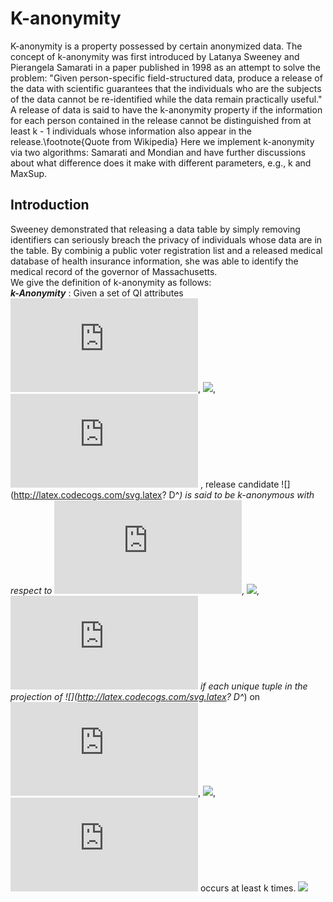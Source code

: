 # K-anonymity
K-anonymity is a property possessed by certain anonymized data. The concept of k-anonymity was first introduced by Latanya Sweeney and Pierangela Samarati in a paper published in 1998 as an attempt to solve the problem: "Given person-specific field-structured data, produce a release of the data with scientific guarantees that the individuals who are the subjects of the data cannot be re-identified while the data remain practically useful." A release of data is said to have the k-anonymity property if the information for each person contained in the release cannot be distinguished from at least k - 1 individuals whose information also appear in the release.\footnote{Quote from Wikipedia} Here we implement k-anonymity via two algorithms: Samarati and Mondian and have further discussions about what difference does it make with different parameters, e.g., k and MaxSup.
## Introduction
Sweeney demonstrated that releasing a data table by simply removing identifiers can seriously breach the privacy of individuals whose data are in the table. By combinig a public voter registration list and a released medical database of health insurance information, she was able to identify the medical record of the governor of Massachusetts.  
We give the definition of k-anonymity as follows:  
**_k-Anonymity_** : Given a set of QI attributes ![](http://latex.codecogs.com/svg.latex?Q_1), ![](http://latex.codecogs.com/svg.latex?\dots), ![](http://latex.codecogs.com/svg.latex?Q_d)
, release candidate ![](http://latex.codecogs.com/svg.latex? D^*)
 is said to be k-anonymous with respect to ![](http://latex.codecogs.com/svg.latex?Q_1), ![](http://latex.codecogs.com/svg.latex?\dots), ![](http://latex.codecogs.com/svg.latex?Q_d)
 if each unique tuple in the projection of ![](http://latex.codecogs.com/svg.latex? D^*)
 on ![](http://latex.codecogs.com/svg.latex?Q_1), ![](http://latex.codecogs.com/svg.latex?\dots), ![](http://latex.codecogs.com/svg.latex?Q_d)
 occurs at least k times.
![](http://latex.codecogs.com/svg.latex?D^{\ast})


